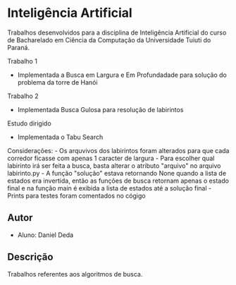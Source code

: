 # Inteligência Artificial

Trabalhos desenvolvidos para a disciplina de Inteligência Artificial do curso
de Bacharelado em Ciência da Computação da Universidade Tuiuti do Paraná.

Trabalho 1
  - Implementada a Busca em Largura e Em Profundadade para solução do problema da torre de Hanói
  
Trabalho 2 
  - Implementada Busca Gulosa para resolução de labirintos
  
Estudo dirigido
  - Implementada o Tabu Search
  
Considerações:
    - Os arquvivos dos labirintos foram alterados para que cada corredor ficasse com apenas 1 caracter de largura
    - Para escolher qual labirinto irá ser feita a busca, basta alterar o atributo "arquivo" no arquivo labirinto.py
    - A função "solução" estava retornando None quando a lista de estados era invertida, então as funções de busca retornam 
      apenas o estado final e na função main é exibida a lista de estados até a solução final
    - Prints para testes foram comentados no cógigo
  

## Autor

- Aluno: Daniel Deda

## Descrição

Trabalhos referentes aos algoritmos de busca.
